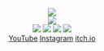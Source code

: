 <!--
README.md (Even though it's HTML) by @Blocksrey
読めますか？これは日本語です。
-->
<P ALIGN=CENTER>
	<IMG SRC=https://blocksrey.com/images/nullgame.gif>
	<BR>
	<IMG SRC=http://lmfao.blocksrey.com:7890/V>
	<BR>
	<A HREF=http://lmfao.blocksrey.com:7890/L><IMG SRC=https://blocksrey.com/images/nullgame.gif></A>
	<A HREF=http://lmfao.blocksrey.com:7890/D><IMG SRC=https://blocksrey.com/icons/down.webp></A>
	<A HREF=http://lmfao.blocksrey.com:7890/U><IMG SRC=https://blocksrey.com/images/K.gif></A>
	<A HREF=http://lmfao.blocksrey.com:7890/R><IMG SRC=https://blocksrey.com/images/L.gif></A>
	<BR>
	<A HREF=http://YouTube.com/Blocksrey>YouTube</A>
	<A HREF=http://Instagram.com/Blocksrey>Instagram</A>
	<A HREF=http://Blocksrey.itch.io>itch.io</A>
</P>
